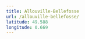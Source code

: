 ```yaml
---
title: Allouville-Bellefosse
url: /allouville-bellefosse/
latitude: 49.588
longitude: 0.669
---
```

